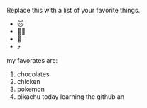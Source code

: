 Replace this with a list of your favorite things.
- 🐱
- 🧑‍🎨
- 🎂
- ⤴️
 
 my favorates are:
 1. chocolates
 2. chicken
 3. pokemon
 4. pikachu
today learning the github  an
